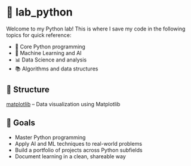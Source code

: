 # 🧪 lab_python

Welcome to my Python lab! This is where I save my code in the following topics for quick reference:

- 🐍 Core Python programming
- 🧠 Machine Learning and AI
- 📊 Data Science and analysis
- 📚 Algorithms and data structures

## 📁 Structure
[matplotlib](./python_code/matplotlib/line_plot.md) – Data visualization using Matplotlib


## 🧠 Goals

- Master Python programming
- Apply AI and ML techniques to real-world problems
- Build a portfolio of projects across Python subfields
- Document learning in a clean, shareable way

